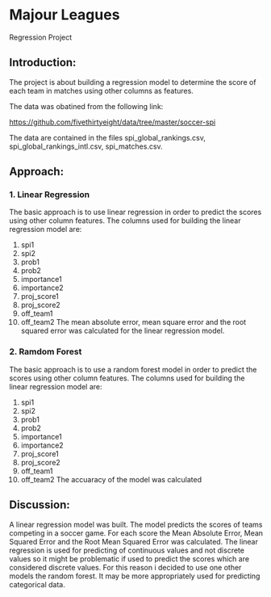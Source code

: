 
Majour Leagues
==============================

Regression Project


## Introduction:
The project is about building a regression model to determine the score of each team in matches using other columns as features.

The data was obatined from the following link:

https://github.com/fivethirtyeight/data/tree/master/soccer-spi

The data are contained in the files spi_global_rankings.csv, spi_global_rankings_intl.csv, spi_matches.csv.

## Approach:

### 1. Linear Regression
The basic approach is to use linear regression in order to predict the scores using other column features.
The columns used for building the linear regression model are:
1. spi1
2. spi2 
3. prob1 
4. prob2 
5. importance1
6. importance2
7. proj_score1
8. proj_score2
9. off_team1
10. off_team2
The mean absolute error, mean square error and the root squared error was calculated for the linear regression model.

### 2. Ramdom Forest
The basic approach is to use a random forest model in order to predict the scores using other column features.
The columns used for building the linear regression model are:
1. spi1
2. spi2 
3. prob1 
4. prob2 
5. importance1
6. importance2
7. proj_score1
8. proj_score2
9. off_team1
10. off_team2
The accuaracy of the model was calculated



## Discussion:
A linear regression model was built. The model predicts the scores of teams competing in a soccer game. 
For each score the Mean Absolute Error, Mean Squared Error and the Root Mean Squared Error was calculated.
The linear regression is used for predicting of continuous values and not discrete values so it might be problematic if used to predict the scores which are considered discrete values.
For this reason i decided to use one other models the random forest. It may be more appropriately used for predicting categorical data.



